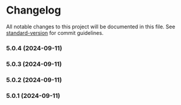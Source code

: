 # Changelog

All notable changes to this project will be documented in this file. See [standard-version](https://github.com/conventional-changelog/standard-version) for commit guidelines.

### 5.0.4 (2024-09-11)

### 5.0.3 (2024-09-11)

### 5.0.2 (2024-09-11)

### 5.0.1 (2024-09-11)
